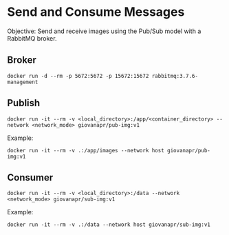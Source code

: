 # Send and Consume Messages

Objective: Send and receive images using the Pub/Sub model with a RabbitMQ broker.

## Broker

```
docker run -d --rm -p 5672:5672 -p 15672:15672 rabbitmq:3.7.6-management
```

## Publish

```
docker run -it --rm -v <local_directory>:/app/<container_directory> --network <network_mode> giovanapr/pub-img:v1
```
Example:
```
docker run -it --rm -v .:/app/images --network host giovanapr/pub-img:v1
```

## Consumer

```
docker run -it --rm -v <local_directory>:/data --network <network_mode> giovanapr/sub-img:v1
```
Example:
```
docker run -it --rm -v .:/data --network host giovanapr/sub-img:v1
```
